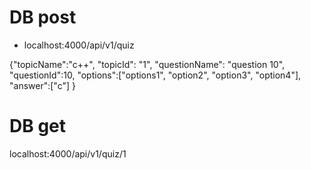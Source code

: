 # DB post
* localhost:4000/api/v1/quiz

{"topicName":"c++",
  "topicId": "1",
  "questionName": "question 10",
  "questionId":10,
  "options":["options1",
  "option2",
  "option3",
  "option4"],
  "answer":["c"]
}

# DB get
localhost:4000/api/v1/quiz/1 